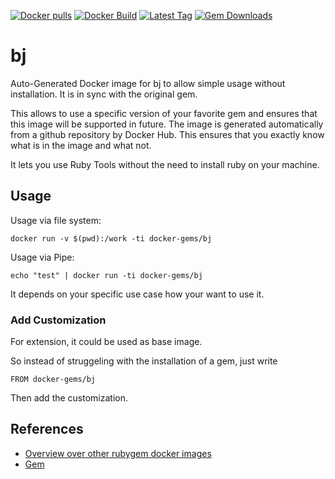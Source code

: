 [![Docker pulls](https://img.shields.io/docker/pulls/rubygem/bj.svg)](https://hub.docker.com/r/rubygem/bj/)
[![Docker Build](https://img.shields.io/docker/automated/rubygem/bj.svg)](https://hub.docker.com/r/rubygem/bj/)
[![Latest Tag](https://img.shields.io/github/tag/docker-rubygem/bj.svg)](https://hub.docker.com/r/rubygem/bj/)
[![Gem Downloads](https://img.shields.io/gem/dt/bj.svg)](https://rubygems.org/gems/bj/)
# bj

Auto-Generated Docker image for bj to allow simple usage without installation.
It is in sync with the original gem.

This allows to use a specific version of your favorite gem and ensures that this image will be supported in future.
The image is generated automatically from a github repository by Docker Hub.
This ensures that you exactly know what is in the image and what not.

It lets you use Ruby Tools without the need to install ruby on your machine.

## Usage

Usage via file system:

`docker run -v $(pwd):/work -ti docker-gems/bj`

Usage via Pipe:

`echo "test" | docker run -ti docker-gems/bj`

It depends on your specific use case how your want to use it.

### Add Customization

For extension, it could be used as base image.

So instead of struggeling with the installation of a gem, just write

`FROM docker-gems/bj`

Then add the customization.

## References

 - [Overview over other rubygem docker images](https://github.com/thinkbot/docker-rubygem)
 - [Gem](https://rubygems.org/gems/bj/)
